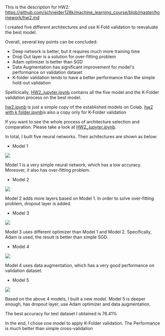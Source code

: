This is the description for HW2: https://github.com/schneider128k/machine_learning_course/blob/master/homework/hw2.md

I created five different architectures and use K-Fold validation to reevaluate the best model.


Overall, several key points can be concluded:
   * Deep network is better, but it requires much more training time
   * Drop Out layer is a solution for over-fitting problem
   * Adam optimizer is better than SGD
   * Data Augmentation has significant improvement for model's performance on validation dataset
   * K-folder validation tends to have a better performance than the simple hold-out validation

Speficically, [HW2_jupyter.ipynb](https://github.com/PeiLi-Sandman/machine_learning/blob/master/HW2/HW2_jupyter.ipynb)
contains all the five model and the K-Folder validation process on the best model. 

[hw2.ipynb](https://github.com/PeiLi-Sandman/machine_learning/blob/master/HW2/hw2.ipynb) is just a simple copy of the established models on Colab. [hw2 with k folder.ipynb](https://github.com/PeiLi-Sandman/machine_learning/blob/master/HW2/hw2_with_k_folder.ipynb)is also a copy only for K-Folder validation

If you want to see the whole process of architecture selection and comparation. Please take a look at [HW2_jupyter.ipynb](https://github.com/PeiLi-Sandman/machine_learning/blob/master/HW2/HW2_jupyter.ipynb).

In total, I built five neural networks. Their achitectures are shown as below:
  * Model 1
  
  ![](https://github.com/PeiLi-Sandman/machine_learning/blob/master/HW2/picture/model1.PNG)
  
  Model 1 is a very simple neural network, which has a low accuracy. Moreover, it also has over-fitting problem.
  
  * Model 2
  
  ![](https://github.com/PeiLi-Sandman/machine_learning/blob/master/HW2/picture/model2.PNG)
  
  Model 2 adds more layers based on Model 1. In order to solve over-fitting problem, dropout layer is added.
  
  * Model 3
  
  ![](https://github.com/PeiLi-Sandman/machine_learning/blob/master/HW2/picture/model3.PNG)
  
  Model 3 uses different optimizer than Model 1 and Model 2. Specifically, Adam is used, the result is better than simple SGD.
  
  * Model 4
  
  ![](https://github.com/PeiLi-Sandman/machine_learning/blob/master/HW2/picture/model4.PNG)
  
  Model 4 uses data augmentation, which has a very good performance on validation dataset.
  
  * Model 5
  
  ![](https://github.com/PeiLi-Sandman/machine_learning/blob/master/HW2/picture/model5.PNG)
  
  Based on the above 4 models, I built a new model. Model 5 is deeper enough, has dropout layer, use Adam optimizer and data augmentation. 
  
  The best accuracy for test dataset I obtained is 76.41%
  
  In the end, I chose one model to apply K-Folder validation. The Performance is much better than simple cross-validation
  
